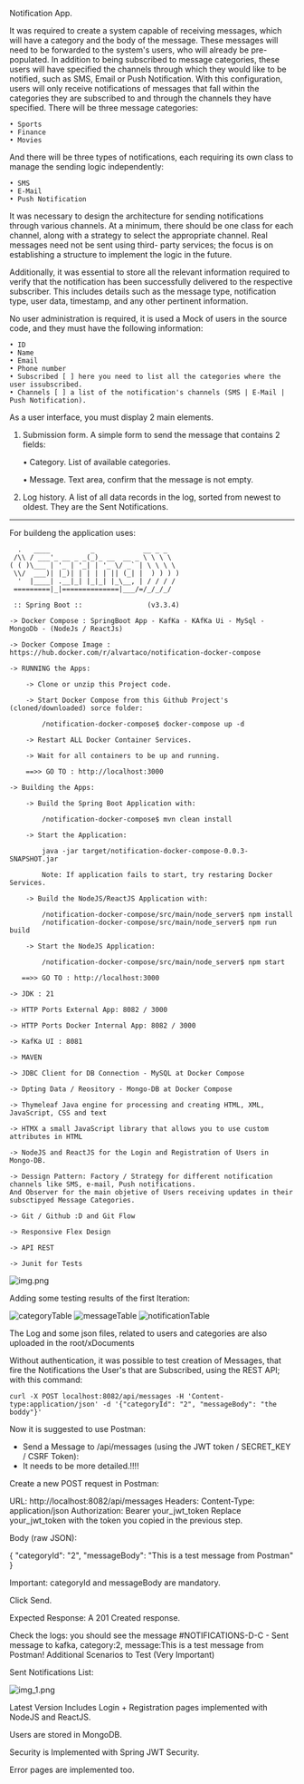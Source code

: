 Notification App.

It was required to create a system capable of receiving messages, which will have a
category and the body of the message. These messages will need to be forwarded to
the system's users, who will already be pre-populated. In addition to being subscribed
to message categories, these users will have specified the channels through which they
would like to be notified, such as SMS, Email or Push Notification.
With this configuration, users will only receive notifications of messages that fall within
the categories they are subscribed to and through the channels they have specified.
There will be three message categories:

    • Sports
    • Finance
    • Movies

And there will be three types of notifications, each requiring its own class to manage
the sending logic independently:

    • SMS
    • E-Mail
    • Push Notification

It was necessary to design the architecture for sending notifications through various
channels. At a minimum, there should be one class for each channel, along with a
strategy to select the appropriate channel. Real messages need not be sent using third-
party services; the focus is on establishing a structure to implement the logic in the
future.

Additionally, it was essential to store all the relevant information required to verify that the
notification has been successfully delivered to the respective subscriber. This includes
details such as the message type, notification type, user data, timestamp, and any
other pertinent information.

No user administration is required, it is used a Mock of users in the source code, and
they must have the following information:

    • ID
    • Name
    • Email
    • Phone number
    • Subscribed [ ] here you need to list all the categories where the user issubscribed.
    • Channels [ ] a list of the notification's channels (SMS | E-Mail | Push Notification).

As a user interface, you must display 2 main elements.

1. Submission form. A simple form to send the message that contains 2 fields:
  
    • Category. List of available categories.

    • Message. Text area, confirm that the message is not empty.

2. Log history. A list of all data records in the log, sorted from newest to oldest. They are the Sent Notifications.

-----------------------------------------------------------------------------------------------

For buildeng the application uses:

      .   ____          _            __ _ _
     /\\ / ___'_ __ _ _(_)_ __  __ _ \ \ \ \
    ( ( )\___ | '_ | '_| | '_ \/ _` | \ \ \ \
     \\/  ___)| |_)| | | | | || (_| |  ) ) ) )
      '  |____| .__|_| |_|_| |_\__, | / / / /
     =========|_|==============|___/=/_/_/_/
     
     :: Spring Boot ::                (v3.3.4)

    -> Docker Compose : SpringBoot App - KafKa - KAfKa Ui - MySql - MongoDb - (NodeJs / ReactJs)

    -> Docker Compose Image : https://hub.docker.com/r/alvartaco/notification-docker-compose

    -> RUNNING the Apps:

        -> Clone or unzip this Project code.

        -> Start Docker Compose from this Github Project's (cloned/downloaded) sorce folder: 
        
            /notification-docker-compose$ docker-compose up -d  

        -> Restart ALL Docker Container Services.

        -> Wait for all containers to be up and running.

        ==>> GO TO : http://localhost:3000

    -> Building the Apps:

        -> Build the Spring Boot Application with: 
        
            /notification-docker-compose$ mvn clean install

        -> Start the Application: 

            java -jar target/notification-docker-compose-0.0.3-SNAPSHOT.jar

            Note: If application fails to start, try restaring Docker Services.

        -> Build the NodeJS/ReactJS Application with:

            /notification-docker-compose/src/main/node_server$ npm install
            /notification-docker-compose/src/main/node_server$ npm run build

        -> Start the NodeJS Application:
            
            /notification-docker-compose/src/main/node_server$ npm start

       ==>> GO TO : http://localhost:3000

    -> JDK : 21

    -> HTTP Ports External App: 8082 / 3000

    -> HTTP Ports Docker Internal App: 8082 / 3000

    -> KafKa UI : 8081

    -> MAVEN
   
    -> JDBC Client for DB Connection - MySQL at Docker Compose

    -> Dpting Data / Reository - Mongo-DB at Docker Compose

    -> Thymeleaf Java engine for processing and creating HTML, XML, JavaScript, CSS and text

    -> HTMX a small JavaScript library that allows you to use custom attributes in HTML

    -> NodeJS and ReactJS for the Login and Registration of Users in Mongo-DB.

    -> Dessign Pattern: Factory / Strategy for different notification channels like SMS, e-mail, Push notifications. 
    And Observer for the main objetive of Users receiving updates in their subsctipyed Message Categories.

    -> Git / Github :D and Git Flow

    -> Responsive Flex Design

    -> API REST

    -> Junit for Tests


![img.png](img.png)

Adding some testing results of the first Iteration:


![categoryTable](https://github.com/user-attachments/assets/cbddbf3c-6f00-4518-9d6c-15b82f4d867c)
![messageTable](https://github.com/user-attachments/assets/ad6966c4-e187-4451-8d56-cbc6838baf67)
![notificationTable](https://github.com/user-attachments/assets/950ed279-7d70-4de3-bfe3-897bf3cc285a)

The Log and some json files, related to users and categories are also uploaded in the root/xDocuments

Without authentication, it was possible to test creation of Messages, that fire the Notifications the User's that are Subscribed, using the REST API; with this command:

    curl -X POST localhost:8082/api/messages -H 'Content-type:application/json' -d '{"categoryId": "2", "messageBody": "the boddy"}'

Now it is suggested to use Postman:

* Send a Message to /api/messages (using the JWT token / SECRET_KEY / CSRF Token):
* It needs to be more detailed.!!!! 

Create a new POST request in Postman:

URL: http://localhost:8082/api/messages
Headers:
Content-Type: application/json
Authorization: Bearer your_jwt_token
Replace your_jwt_token with the token you copied in the previous step.

Body (raw JSON):

{
"categoryId": "2",
"messageBody": "This is a test message from Postman"
}

Important: categoryId and messageBody are mandatory.

Click Send.

Expected Response: A 201 Created response.

Check the logs: you should see the message #NOTIFICATIONS-D-C - Sent message to kafka, category:2, message:This is a test message from Postman! Additional Scenarios to Test (Very Important)

Sent Notifications List:

![img_1.png](img_1.png)

Latest Version Includes Login + Registration pages implemented with NodeJS and ReactJS.

Users are stored in MongoDB.

Security is Implemented with Spring JWT Security.

Error pages are implemented too.
